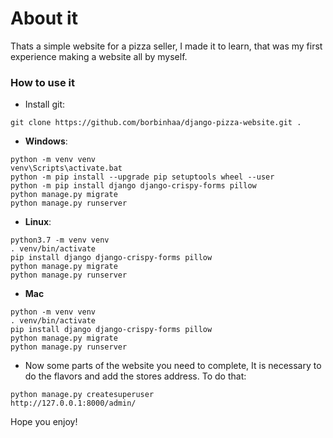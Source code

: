 # About it
Thats a simple website for a pizza seller, I made it to learn, that was my first experience making
a website all by myself.

### How to use it

- Install git:

```
git clone https://github.com/borbinhaa/django-pizza-website.git .
```

- **Windows**:

```
python -m venv venv
venv\Scripts\activate.bat
python -m pip install --upgrade pip setuptools wheel --user
python -m pip install django django-crispy-forms pillow
python manage.py migrate
python manage.py runserver
```


- **Linux**:

```
python3.7 -m venv venv
. venv/bin/activate
pip install django django-crispy-forms pillow
python manage.py migrate
python manage.py runserver
```

- **Mac**

```
python -m venv venv
. venv/bin/activate
pip install django django-crispy-forms pillow
python manage.py migrate
python manage.py runserver
```

- Now some parts of the website you need to complete, It is necessary to do the flavors and add the stores address. To do that:

```
python manage.py createsuperuser
http://127.0.0.1:8000/admin/
```

Hope you enjoy!
